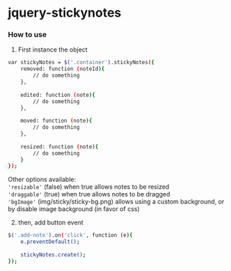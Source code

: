 jquery-stickynotes
==================

### How to use

1. First instance the object

```bash
var stickyNotes = $('.container').stickyNotes({
    removed: function (noteId){
        // do something
    },
    
    edited: function (note){
        // do something
    },
    
    moved: function (note){
        // do something
    },
    
    resized: function (note){
        // do something
    }
});
```

Other options available: <br/>
`'resizable'` (false) when true allows notes to be resized<br/>
`'draggable'` (true)  when true allows notes to be dragged<br/>
`'bgImage'`   (img/sticky/sticky-bg.png) allows using a custom background, or by disable image background (in favor of css)<br/>


2. then, add button event

```bash
$('.add-note').on('click', function (e){
    e.preventDefault();
    
    stickyNotes.create();
});
```